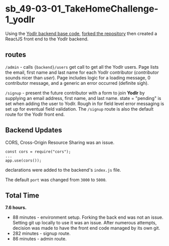 # sb_49-03-01_TakeHomeChallenge-1_yodlr

Using the [Yodlr backend base code](https://github.com/rithmschool/yodlr-take-home), [forked the repository](https://github.com/JimGeist/yodlr-take-home) then created a ReactJS front end to the Yodlr backend.

## routes
`/admin` - calls `{backend}/users` get call to get all the Yodlr users. Page lists the email, first name and last name for each Yodlr contributor (*contributor* sounds nicer than *user*). Page includes logic for a loading message, 0 contributor message, and a generic an error occurred (definite sigh).

`/signup` - present the future contributor with a form to join **Yodlr** by supplying an email address, first name, and last name. state = "pending" is set when adding the user to Yodlr. Rough in for field level error messaging is set up for eventual field validation. The `/signup` route is also the default route for the Yodlr front end. 

## Backend Updates
CORS, Cross-Origin Resource Sharing was an issue. 
```
const cors = require("cors");
...
app.use(cors());
```
declarations were added to the backend's `index.js` file.

The default `port` was changed from `3000` to `5000`.

## Total Time
**7.6 hours.**
- 88 minutes - environment setup. Forking the back end was not an issue. Setting git up locally to use it was an issue. After numerous attempts, decision was made to have the front end code managed by its own git.
- 282 minutes - signup route.
- 86 minutes - admin route.


